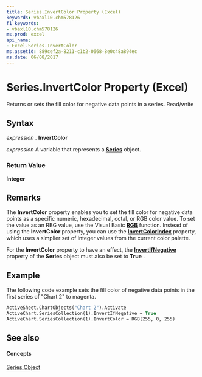 ```yaml
---
title: Series.InvertColor Property (Excel)
keywords: vbaxl10.chm578126
f1_keywords:
- vbaxl10.chm578126
ms.prod: excel
api_name:
- Excel.Series.InvertColor
ms.assetid: 889cef2a-8211-c1b2-0668-8e0c48a894ec
ms.date: 06/08/2017
---
```



# Series.InvertColor Property (Excel)

Returns or sets the fill color for negative data points in a series. Read/write


## Syntax

 _expression_ . **InvertColor**

 _expression_ A variable that represents a **[Series](Excel.Series(objec).md)** object.


### Return Value

 **Integer**


## Remarks

The  **InvertColor** property enables you to set the fill color for negative data points as a specific numeric, hexadecimal, octal, or RGB color value. To set the value as an RBG value, use the Visual Basic **[RGB](http://msdn.microsoft.com/library/5e9956de-ba18-56cd-0556-715774055cf4%28Office.15%29.aspx)** function. Instead of using the **InvertColor** property, you can use the **[InvertColorIndex](Excel.Series.InvertColorIndex.md)** property, which uses a simplier set of integer values from the current color palette.

For the  **InvertColor** property to have an effect, the **[InvertIfNegative](Excel.Series.InvertIfNegative.md)** property of the **Series** object must also be set to **True** .


## Example

The following code example sets the fill color of negative data points in the first series of "Chart 2" to magenta.


```vb
ActiveSheet.ChartObjects("Chart 2").Activate 
ActiveChart.SeriesCollection(1).InvertIfNegative = True 
ActiveChart.SeriesCollection(1).InvertColor = RGB(255, 0, 255)
```


## See also


#### Concepts


[Series Object](Excel.Series(objec).md)

